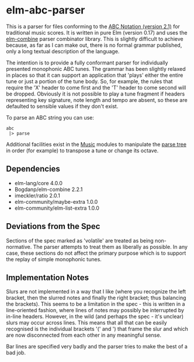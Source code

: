 elm-abc-parser
==============

This is a parser for files conforming to the [ABC Notation (version 2.1)](http://abcnotation.com/wiki/abc:standard:v2.1) for traditional music scores. It is written in pure Elm (version 0.17) and uses the [elm-combine](https://github.com/Bogdanp/elm-combine) parser combinator library.  This is slightly difficult to achieve because, as far as I can make out, there is no formal grammar published, only a long textual description of the language.

The intention is to provide a fully conformant parser for individually presented monophonic ABC tunes.  The grammar has been slightly relaxed in places so that it can support an application that 'plays' either the entire tune or just a portion of the tune body.  So, for example, the rules that require the 'X' header to come first and the 'T' header to come second will be dropped.  Obviously it is not possible to play a tune fragment if headers representing key signature, note length and tempo are absent, so these are defaulted to sensible values if they don't exist.

To parse an ABC string you can use:

    abc
     |> parse 
     
Additional facilities exist in the [Music](https://github.com/newlandsvalley/elm-abc-parser/tree/master/src/Music) modules to manipulate the [parse tree](https://github.com/newlandsvalley/elm-abc-parser/blob/master/src/Abc/ParseTree.elm) in order (for example) to transpose a tune or change its octave.
     
Dependencies
------------

*  elm-lang/core 4.0.0
*  Bogdanp/elm-combine 2.2.1
*  imeckler/ratio 2.0.1
*  elm-community/maybe-extra 1.0.0
*  elm-community/elm-list-extra 1.0.0

Deviations from the Spec
------------------------

Sections of the spec marked as 'volatile' are treated as being non-normative.  The parser attempts to treat them as liberally as possible.  In any case, these sections do not affect the primary purpose which is to support the replay of simple monophonic tunes.

Implementation Notes
--------------------

Slurs are not implemented in a way that I like (where you recognize the left bracket, then the slurred notes and finally the right bracket; thus balancing the brackets).  This seems to be a limitation in the spec - this is written in a line-oriented fashion, where lines of notes may possibly be interrupted by in-line headers. However, in the wild (and perhaps the spec - it's unclear) slurs may occur across lines.  This means that all that can be easily recognised is the individual brackets '(' and ') that frame   the slur and which are now disconnected from each other in any meaningful sense.

Bar lines are specified very badly and the parser tries to make the best of a bad job.


 




